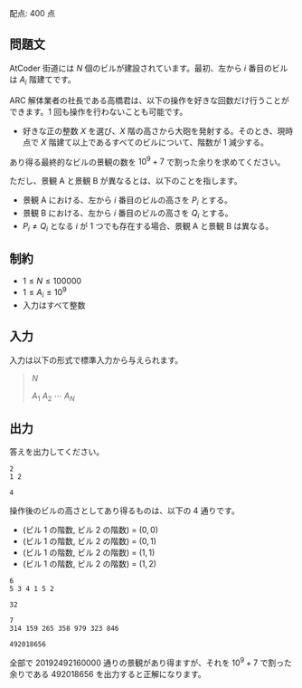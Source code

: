 配点: $400$ 点

## 問題文

AtCoder 街道には $N$ 個のビルが建設されています。最初、左から $i$ 番目のビルは $A_i$ 階建てです。

ARC 解体業者の社長である高橋君は、以下の操作を好きな回数だけ行うことができます。$1$ 回も操作を行わないことも可能です。

- 好きな正の整数 $X$ を選び、$X$ 階の高さから大砲を発射する。そのとき、現時点で $X$ 階建て以上であるすべてのビルについて、階数が $1$ 減少する。

あり得る最終的なビルの景観の数を $10^{9} + 7$ で割った余りを求めてください。

ただし、景観 A と景観 B が異なるとは、以下のことを指します。

- 景観 A における、左から $i$ 番目のビルの高さを $P_i$ とする。
- 景観 B における、左から $i$ 番目のビルの高さを $Q_i$ とする。
- $P_i \neq Q_i$ となる $i$ が $1$ つでも存在する場合、景観 A と景観 B は異なる。

## 制約

- $1 \leq N \leq 100000$
- $1 \leq A_i \leq 10^{9}$
- 入力はすべて整数

## 入力

入力は以下の形式で標準入力から与えられます。  

> $N$
> 
> $A_1$ $A_2$ $\cdots$ $A_N$

## 出力

答えを出力してください。

```input1
2
1 2
```

```output1
4
```

操作後のビルの高さとしてあり得るものは、以下の $4$ 通りです。

- (ビル $1$ の階数, ビル $2$ の階数) = $(0, 0)$
- (ビル $1$ の階数, ビル $2$ の階数) = $(0, 1)$
- (ビル $1$ の階数, ビル $2$ の階数) = $(1, 1)$
- (ビル $1$ の階数, ビル $2$ の階数) = $(1, 2)$

```input2
6
5 3 4 1 5 2
```

```output2
32
```

```input3
7
314 159 265 358 979 323 846
```

```output3
492018656
```

全部で $20192492160000$ 通りの景観があり得ますが、それを $10^{9} + 7$ で割った余りである $492018656$ を出力すると正解になります。